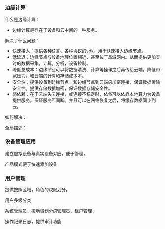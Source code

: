 

### 边缘计算

什么是边缘计算：

- 边缘计算是存在于设备和云中间的一种服务。



解决了什么问题：

- 快速接入：提供各种语言、各种协议的sdk，用于快速接入边缘节点。
- 低延迟：边缘节点与设备地理位置相近，甚至位于局域网内。从而提供更加实时的数据采集，计算，分析，设备控制。
- 降低总成本：边缘节点可以将数据清洗、计算等操作之后再传给云端，降低带宽压力，和云端的计算和存储成本本。
- 安全性：提供设备到边缘节点，和边缘节点到云端的加密连接，保证数据传输安全性。提供存储数据加密，保证数据存储安全性。
- 弱依赖：在于云端失去连接，或连接不稳定时，依然可以依靠本地算力为设备提供服务。保证服务不间断。并且可以在网络恢复之后，将缓存数据同步到云。



如何解决：



全局描述：







### 设备管理应用

建立虚拟设备与真实设备对应，便于管理，

产品模式便于快速添加设备







### 用户管理

提供按照区域，角色的权限划分。

用户多级分类

系统管理员、按地域划分的管理员，租户管理，

操作记录日志，提供审计功能

